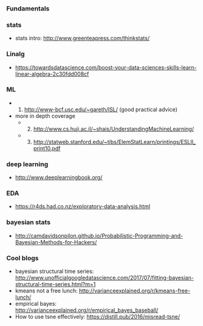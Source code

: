 ### Fundamentals

### stats
- stats intro: http://www.greenteapress.com/thinkstats/

### Linalg
- https://towardsdatascience.com/boost-your-data-sciences-skills-learn-linear-algebra-2c30fdd008cf


### ML 
- 1. http://www-bcf.usc.edu/~gareth/ISL/ (good practical advice)
- more in depth coverage
    - 2. http://www.cs.huji.ac.il/~shais/UnderstandingMachineLearning/
    - 3. http://statweb.stanford.edu/~tibs/ElemStatLearn/printings/ESLII_print10.pdf


### deep learning
- http://www.deeplearningbook.org/

### EDA
- https://r4ds.had.co.nz/exploratory-data-analysis.html

### bayesian stats
- http://camdavidsonpilon.github.io/Probabilistic-Programming-and-Bayesian-Methods-for-Hackers/

### Cool blogs
- bayesian structural time series: http://www.unofficialgoogledatascience.com/2017/07/fitting-bayesian-structural-time-series.html?m=1
- kmeans not a free lunch: http://varianceexplained.org/r/kmeans-free-lunch/
- empirical bayes: http://varianceexplained.org/r/empirical_bayes_baseball/
- How to use tsne effectively: https://distill.pub/2016/misread-tsne/